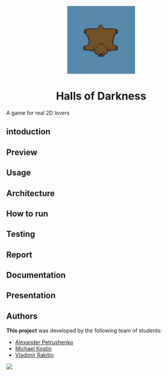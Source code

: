 <p align="center">
  <img src="https://github.com/P1trusHka/Halls-of-Darkness/blob/New-branch-1/Logo_new.jpg"  height="180" width="180" />
</p>

<h1 align="center"> Halls of Darkness  </h1></li>
 A game for real 2D lovers

## intoduction

## Preview

## Usage

## Architecture


## How to run


## Testing


## Report


## Documentation

## Presentation

## Authors

**This project** was developed by the following team of students:
- [Alexander Petrushenko](https://github.com/P1trusHka)
- [Michael Kostin](https://github.com/Limkor)
- [Vladimir Rakitin](https://github.com/efane4m)

<a href="https://github.com/P1trusHka/Halls-of-Darkness/graphs/contributors">
  <img src="https://contrib.rocks/image?repo=P1trusHka/Halls-of-Darkness" />
</a>

